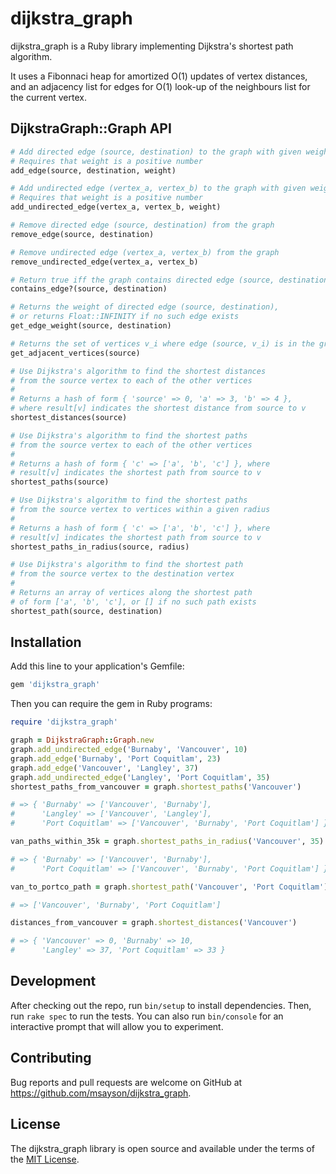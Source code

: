 # dijkstra_graph

dijkstra_graph is a Ruby library implementing Dijkstra's shortest path algorithm.

It uses a Fibonnaci heap for amortized O(1) updates of vertex distances, and an adjacency list for edges for O(1) look-up of the neighbours list for the current vertex.

## DijkstraGraph::Graph API

```ruby
# Add directed edge (source, destination) to the graph with given weight
# Requires that weight is a positive number
add_edge(source, destination, weight)

# Add undirected edge (vertex_a, vertex_b) to the graph with given weight
# Requires that weight is a positive number
add_undirected_edge(vertex_a, vertex_b, weight)

# Remove directed edge (source, destination) from the graph
remove_edge(source, destination)

# Remove undirected edge (vertex_a, vertex_b) from the graph
remove_undirected_edge(vertex_a, vertex_b)

# Return true iff the graph contains directed edge (source, destination)
contains_edge?(source, destination)

# Returns the weight of directed edge (source, destination),
# or returns Float::INFINITY if no such edge exists
get_edge_weight(source, destination)

# Returns the set of vertices v_i where edge (source, v_i) is in the graph
get_adjacent_vertices(source)

# Use Dijkstra's algorithm to find the shortest distances
# from the source vertex to each of the other vertices
#
# Returns a hash of form { 'source' => 0, 'a' => 3, 'b' => 4 },
# where result[v] indicates the shortest distance from source to v
shortest_distances(source)

# Use Dijkstra's algorithm to find the shortest paths
# from the source vertex to each of the other vertices
#
# Returns a hash of form { 'c' => ['a', 'b', 'c'] }, where
# result[v] indicates the shortest path from source to v
shortest_paths(source)

# Use Dijkstra's algorithm to find the shortest paths
# from the source vertex to vertices within a given radius
#
# Returns a hash of form { 'c' => ['a', 'b', 'c'] }, where
# result[v] indicates the shortest path from source to v
shortest_paths_in_radius(source, radius)

# Use Dijkstra's algorithm to find the shortest path
# from the source vertex to the destination vertex
#
# Returns an array of vertices along the shortest path
# of form ['a', 'b', 'c'], or [] if no such path exists
shortest_path(source, destination)
```

## Installation

Add this line to your application's Gemfile:

```ruby
gem 'dijkstra_graph'
```

Then you can require the gem in Ruby programs:

```ruby
require 'dijkstra_graph'

graph = DijkstraGraph::Graph.new
graph.add_undirected_edge('Burnaby', 'Vancouver', 10)
graph.add_edge('Burnaby', 'Port Coquitlam', 23)
graph.add_edge('Vancouver', 'Langley', 37)
graph.add_undirected_edge('Langley', 'Port Coquitlam', 35)
shortest_paths_from_vancouver = graph.shortest_paths('Vancouver')

# => { 'Burnaby' => ['Vancouver', 'Burnaby'],
#      'Langley' => ['Vancouver', 'Langley'],
#      'Port Coquitlam' => ['Vancouver', 'Burnaby', 'Port Coquitlam'] }

van_paths_within_35k = graph.shortest_paths_in_radius('Vancouver', 35)

# => { 'Burnaby' => ['Vancouver', 'Burnaby'],
#      'Port Coquitlam' => ['Vancouver', 'Burnaby', 'Port Coquitlam'] }

van_to_portco_path = graph.shortest_path('Vancouver', 'Port Coquitlam')

# => ['Vancouver', 'Burnaby', 'Port Coquitlam']

distances_from_vancouver = graph.shortest_distances('Vancouver')

# => { 'Vancouver' => 0, 'Burnaby' => 10,
#      'Langley' => 37, 'Port Coquitlam' => 33 }
```

## Development

After checking out the repo, run `bin/setup` to install dependencies. Then, run `rake spec` to run the tests. You can also run `bin/console` for an interactive prompt that will allow you to experiment.

## Contributing

Bug reports and pull requests are welcome on GitHub at https://github.com/msayson/dijkstra_graph.

## License

The dijkstra_graph library is open source and available under the terms of the [MIT License](http://opensource.org/licenses/MIT).
